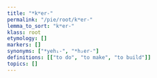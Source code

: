 ```yaml
---
title: "*kʷer-"
permalink: "/pie/root/kʷer-"
lemma_to_sort: "kʷer-"
klass: root
etymology: []
markers: []
synonyms: ["*yeh₁-", "*h₂er-"]
definitions: [["to do", "to make", "to build"]]
topics: []
---
```

